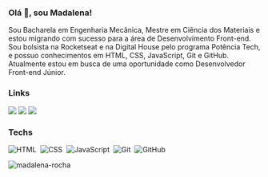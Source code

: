 ### Olá 👋, sou Madalena!

<!--
### Hi there 👋, I am Madalena!

**madalena-rocha/madalena-rocha** is a ✨ _special_ ✨ repository because its `README.md` (this file) appears on your GitHub profile.

Here are some ideas to get you started:

- 🔭 I’m currently working on ...
- 🌱 I’m currently learning about HTML, CSS and JavaScript
- 👯 I’m looking to collaborate on ...
- 🤔 I’m looking for help with ...
- 💬 Ask me about ...
- 📫 How to reach me: https://www.linkedin.com/in/madalena-machado-rocha-a79242116/
- 😄 Pronouns: she/her
- ⚡ Fun fact: ...

- 🎓 I'm graduated in Mechanical Engineering
- 📚 I'm postgraduate in Materials Science
- 🚀 I’m currently studying on Rocketseat and Digital House
- 📝 I’m currently learning about HTML, CSS and JavaScript
- 💻 I’m looking for an opportunity as a junior developer
- ⚡ Curiosity: I have a cat named Nikole
- 😄 Pronouns: she/her
-->

Sou Bacharela em Engenharia Mecânica, Mestre em Ciência dos Materiais e estou migrando com sucesso para a área de Desenvolvimento Front-end. Sou bolsista na Rocketseat e na Digital House pelo programa Potência Tech, e possuo conhecimentos em HTML, CSS, JavaScript, Git e GitHub. Atualmente estou em busca de uma oportunidade como Desenvolvedor Front-end Júnior.

### Links
                
<a href="https://www.linkedin.com/in/madalena-machado-rocha-a79242116/" target="_blank"><img src="https://img.shields.io/badge/-LinkedIn-%230077B5?style=for-the-badge&logo=linkedin&logoColor=white" target="_blank"></a>
<a href = "mailto:rochamada1997m@gmail.com"><img src="https://img.shields.io/badge/-Gmail-%23333?style=for-the-badge&logo=gmail&logoColor=white" target="_blank"></a> 
<a href="https://www.instagram.com/madalena_machado_r/" target="_blank"><img src="https://img.shields.io/badge/-Instagram-%23E4405F?style=for-the-badge&logo=instagram&logoColor=white" target="_blank"></a>

### Techs

![HTML](https://img.shields.io/badge/-HTML-05122A?style=flat&logo=HTML5)&nbsp;
![CSS](https://img.shields.io/badge/-CSS-05122A?style=flat&logo=CSS3&logoColor=1572B6)&nbsp;
![JavaScript](https://img.shields.io/badge/-JavaScript-05122A?style=flat&logo=javascript)&nbsp;
![Git](https://img.shields.io/badge/-Git-05122A?style=flat&logo=git)&nbsp;
![GitHub](https://img.shields.io/badge/-GitHub-05122A?style=flat&logo=github)&nbsp;

<p><img align="left" src="https://github-readme-stats.vercel.app/api/top-langs?username=madalena-rocha&show_icons=true&locale=en&layout=compact" alt="madalena-rocha" /></p>
